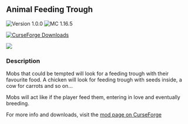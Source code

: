 ## Animal Feeding Trough

![Version 1.0.0](https://img.shields.io/badge/Version-1.0.0-brightgreen)
![MC 1.16.5](https://img.shields.io/badge/Minecraft-1.16.5-blue)

[![CurseForge Downloads](https://img.shields.io/badge/dynamic/json?logo=curseforge&color=f16436&label=CurseForge&query=%24.downloadCount&suffix=%20Downloads&url=https%3A%2F%2Faddons-ecs.forgesvc.net%2Fapi%2Fv2%2Faddon%2F445838)](https://www.curseforge.com/minecraft/mc-mods/animal-feeding-trough)

![](https://i.imgur.com/HabVZJR.png)

### Description
Mobs that could be tempted will look for a feeding trough with their favourite food. A chicken will look for feeding trough with seeds inside, a cow for carrots and so on...

Mobs will act like if the player feed them, entering in love and eventually breeding.

For more info and downloads, visit the [mod page on CurseForge](https://www.curseforge.com/minecraft/mc-mods/animal-feeding-trough)
